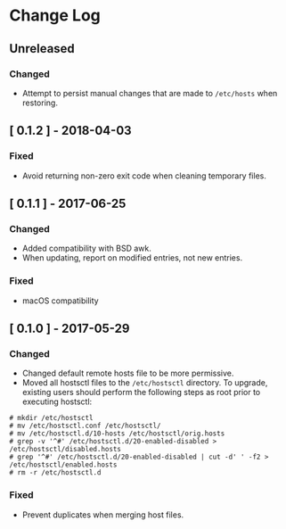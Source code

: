 # Change Log


## Unreleased

### Changed

- Attempt to persist manual changes that are made to `/etc/hosts` when restoring.


## [ 0.1.2 ] - 2018-04-03

### Fixed
- Avoid returning non-zero exit code when cleaning temporary files.


## [ 0.1.1 ] - 2017-06-25

### Changed
- Added compatibility with BSD awk.
- When updating, report on modified entries, not new entries.

### Fixed
- macOS compatibility


## [ 0.1.0 ] - 2017-05-29

### Changed
- Changed default remote hosts file to be more permissive.
- Moved all hostsctl files to the `/etc/hostsctl` directory. To upgrade, existing users should perform the following steps as root prior to executing hostsctl:
```
# mkdir /etc/hostsctl
# mv /etc/hostsctl.conf /etc/hostsctl/
# mv /etc/hostsctl.d/10-hosts /etc/hostsctl/orig.hosts
# grep -v '^#' /etc/hostsctl.d/20-enabled-disabled > /etc/hostsctl/disabled.hosts
# grep '^#' /etc/hostsctl.d/20-enabled-disabled | cut -d' ' -f2 > /etc/hostsctl/enabled.hosts
# rm -r /etc/hostsctl.d
```

### Fixed
- Prevent duplicates when merging host files.
